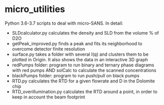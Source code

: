 # micro_utilities

Python 3.6-3.7 scripts to deal with micro-SANS.
In detail:

- SLDcalculator.py calculates the density and SLD from the volume % of D2O
- getPeak_improved.py finds a peak and fits its neighborhood to overcome detector finite resolution
- surface.py takes a folder with several I(q) and clusters them to be plotted in Origin. It also shows the data in an interactive 3D graph 
- redPumps folder: program to run binary and ternary phase diagrams with red pumps AND solCalc to calculate the scanned concentrations
- blackPumps folder: program to run push/pull on black pumps
- RTD.py  calculates the RTD for a given flowrate and D in the Dolomite chip
- RTD_overillumination.py calculates the RTD around a point, in order to keep in account the beam footprint
